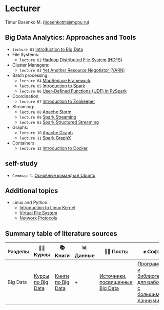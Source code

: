 # Lecturer
Timur Bosenko M. (bosenkotm@mgpu.ru)

## Big Data Analytics: Approaches and Tools

- `lecture 01` [Introduction to Big Data](lectures/1-BigData_Intro.pdf)
- File Systems:
    - `lecture 02` [Hadoop Distributed File System (HDFS)](lectures/2-BigData_HDFS.pdf)
- Cluster Managers:
    - `lecture 03` [Yet Another Resource Negotiator (YARN)](lectures/3-BigData_YARN.pdf)
- Batch processing:
    - `lecture 04` [MapReduce Framework](lectures/4-BigData_MapReduce.pdf)
    - `lecture 05` [Introduction to Spark](BigData_Spark.pdf)
    - `lecture 06` [User-Defined Functions (UDF) in PySpark](BigData_PySpark_UDF.pdf)
- Coordination:
    - `lecture 07` [Introduction to Zookeeper](BigData_Zookeeper.pdf)
- Streaming:
    - `lecture 08` [Apache Storm](BigData_Storm.pdf)
    - `lecture 09` [Spark Streaming](BigData_Spark_Streaming.pdf)
    - `lecture 03` [Spark Structured Streaming](BigData_Spark_Streaming_Structured.pdf)
- Graphs:
    - `lecture 10` [Apache Giraph](BigData_Giraph.pdf)
    - `lecture 11` [Spark GraphX](BigData_GraphX.pdf)
- Containers:
    - `lecture 12` [Introduction to Docker](BigData_Docker.pdf)

## self-study

- `Семинар 1`. [Основные команды в Ubuntu](https://github.com/BosenkoTM/BigDataAnalitic_Practice/blob/main/common/docs/basic_shell_commands.md)

## Additional topics

- Linux and Python:
    - [Introduction to Linux Kernel](common/SysProg_Intro.pdf)
    - [Virtual File System](common/SysProg_VFS.pdf)
    - [Network Protocols](common/SysProg_NetworkProtocols.pdf)

## Summary table of literature sources
Разделы | 👨‍🏫 Курсы | 📚 Книги | 📊 Данные | 🙋‍♂️ Посты | ✊ Софт
--- | --- | --- | --- | --- | ---
Big Data | [Курсы по Big Data](books/courses_big_data.md) | [Книги по Big Data](books/software_big_data.md#книги-по-big-data) | + | [Источники, посвященные Big Data](books/social_data_science.md) | [Программы и библиотеки для работы с большими данными](/books/software_big_data.md#программы-и-библиотеки-для-bigdata)

